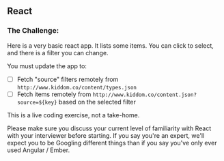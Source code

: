 ## React

### The Challenge: 

Here is a very basic react app. It lists some items. You can click to select, and there is a filter you can change. 

You must update the app to:
- [ ] Fetch "source" filters remotely from `http://www.kiddom.co/content/types.json`
- [ ] Fetch items remotely from `http://www.kiddom.co/content.json?source=${key}` based on the selected filter

This is a live coding exercise, not a take-home. 

Please make sure you discuss your current level of familiarity with React with your interviewer before starting. If you say you're an expert, we'll expect you to be Googling different things than if you say you've only ever used Angular / Ember.
